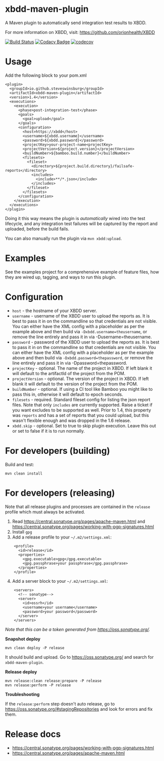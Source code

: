 # xbdd-maven-plugin
A Maven plugin to automatically send integration test results to XBDD.

For more information on XBDD, visit: https://github.com/orionhealth/XBDD

[![Build Status](https://travis-ci.com/steveswinsburg/xbdd-maven-plugin.svg?branch=master)](https://travis-ci.org/steveswinsburg/xbdd-maven-plugin)
[![Codacy Badge](https://api.codacy.com/project/badge/Grade/e67f4a74d6b845d0834f3b6594e76c9d)](https://www.codacy.com/app/steveswinsburg/xbdd-maven-plugin)
[![codecov](https://codecov.io/gh/steveswinsburg/xbdd-maven-plugin/branch/master/graph/badge.svg)](https://codecov.io/gh/steveswinsburg/xbdd-maven-plugin)

# Usage

Add the following block to your pom.xml

```
<plugin>
  <groupId>io.github.steveswinsburg</groupId>
  <artifactId>xbdd-maven-plugin</artifactId>
  <version>1.4</version>
  <executions>
    <execution>
      <phase>post-integration-test</phase>
      <goals>
        <goal>upload</goal>
      </goals>
      <configuration>
        <host>https://xbdd</host>
        <username>${xbdd.username}</username>
        <password>${xbdd.password}</password>
        <projectKey>your-project-name<projectKey>
        <projectVersion>${project.version}</projectVersion>
        <buildNumber>${bamboo.build.number}</buildNumber>
        <filesets>
          <fileset>
            <directory>${project.build.directory}/failsafe-reports</directory>
            <includes>
              <include>**/*.json</include>
            </includes>
          </fileset>
        </filesets>
      </configuration>
    </execution>
  </executions>
</plugin>

```
Doing it this way means the plugin is *automatically* wired into the test lifecycle, and any integration test failures will be captured by the report and uploaded, before the build fails.

You can also manually run the plugin via `mvn xbdd:upload`.


# Examples

See the examples project for a comprehensive example of feature files, how they are wired up, tagging, and ways to run this plugin.

# Configuration

* `host` - the hostname of your XBDD server.
* `username` - username of the XBDD user to upload the reports as. It is best to pass it in on the commandline so that credentials are not visible. You can either have the XML config with a placeholder as per the example above and then build via `-Dxbdd.username=theusername`, or remove the line entirely and pass it in via -Dusername=theusername.
* `password` - password of the XBDD user to upload the reports as. It is best to pass it in on the commandline so that credentials are not visible. You can either have the XML config with a placeholder as per the example above and then build via `-Dxbdd.password=thepassword`, or remove the line entirely and pass it in via -Dpassword=thepassword.
* `projectKey` - optional. The name of the project in XBDD. If left blank it will default to the artifactId of the project from the POM.
* `projectVersion` - optional. The version of the project in XBDD. If left blank it will default to the version of the project from the POM.
* `buildNumber` - optional. If using a CI tool like Bamboo you might like to pass this in, otherwise it will default to epoch seconds.
* `filesets` - required. Standard fileset config for listing the json report files. Note that only `includes` are currently supported. Raise a ticket if you want excludes to be supported as well. Prior to 1.4, this property was `reports` and has a set of reports that you could upload, but this wasn't flexible enough and was dropped in the 1.6 release.
* `xbdd.skip` - optional. Set to true to skip plugin execution. Leave this out or set to false if it is to run normally.

# For developers (building)
Build and test: 
````
mvn clean install
````

# For developers (releasing)

Note that all release plugins and processes are contained in the `release` profile which must always be activated.

1. Read https://central.sonatype.org/pages/apache-maven.html and https://central.sonatype.org/pages/working-with-pgp-signatures.html
2. Install `gpg`
3. Add a release profile to your `~/.m2/settings.xml`:
```
    <profile>
      <id>release</id>
      <properties>
        <gpg.executable>gpg</gpg.executable>
        <gpg.passphrase>your passphrase</gpg.passphrase>
      </properties>
    </profile>
```
4. Add a server block to your `~/.m2/settings.xml`:
```
    <servers>
      <!-- sonatype-->
      <server>
        <id>ossrh</id>
        <username>your username</username>
        <password>your password</password>
      </server>
    </servers>
```
_Note that this can be a token generated from https://oss.sonatype.org/._

**Snapshot deploy** 
```
mvn clean deploy -P release
```
It should build and upload. Go to https://oss.sonatype.org/ and search for `xbdd-maven-plugin`. 

**Release deploy**
```
mvn release:clean release:prepare -P release
mvn release:perform -P release
```

**Troubleshooting**

If the `release:perform` step doesn't auto release, go to https://oss.sonatype.org/#stagingRepositories and look for errors and fix them.

# Release docs
* https://central.sonatype.org/pages/working-with-pgp-signatures.html
* https://central.sonatype.org/pages/apache-maven.html

